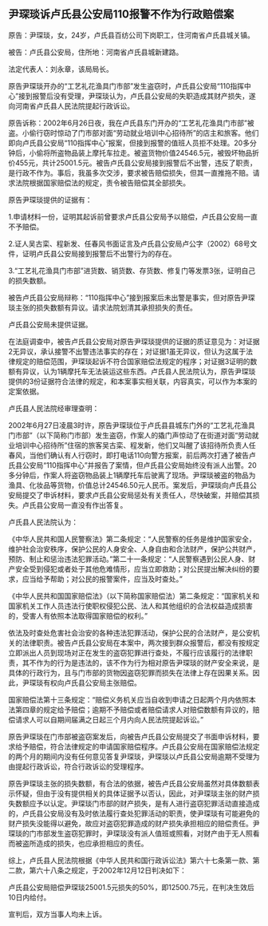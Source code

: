 ## 尹琛琰诉卢氏县公安局110报警不作为行政赔偿案

原告：尹琛琰，女，24岁，卢氏县百纺公司下岗职工，住河南省卢氏县城关镇。

被告：卢氏县公安局，住所地：河南省卢氏县城新建路。

法定代表人：刘永章，该局局长。

原告尹琛琰开办的“工艺礼花渔具门市部”发生盗窃时，卢氏县公安局“110指挥中心”接到报警后没有受理，尹琛琰认为，卢氏县公安局的失职造成其财产损失，遂向河南省卢氏县人民法院提起行政诉讼。

原告诉称：2002年6月26日夜，我在卢氏县东门开办的“工艺礼花渔具门市部”被盗。小偷行窃时惊动了门市部对面“劳动就业培训中心招待所”的店主和旅客。他们即向卢氏县公安局“110指挥中心”报案，但接到报警的值班人员拒不处理。20多分钟后，小偷将所盗物品装上摩托车拉走。被盗货物价值24546.5元，被毁坏物品折价455元，共计25001.5元。被告卢氏县公安局接到报警后不出警，违反了职责，是行政不作为。事后，我虽多次交涉，要求被告赔偿损失，但其一直推拖不赔。请求法院根据国家赔偿法的规定，责令被告赔偿其全部损失。

原告尹琛琰提供的证据有：

1.申请材料一份，证明其起诉前曾要求卢氏县公安局予以赔偿，卢氏县公安局一直不予赔偿。

2.证人吴古栾、程新发、任春风书面证言及卢氏县公安局卢公字（2002）68号文件，证明卢氏县公安局接到报警后不出警行为的存在。

3.“工艺礼花渔具门市部”进货数、销货数、存货数、修复门等发票3张，证明自己的损失数额。

被告卢氏县公安局辩称：“110指挥中心”接到报案后未出警是事实，但对原告尹琛琰主张的损失数额有异议。请求法院划清其承担损失的责任。

卢氏县公安局未提供证据。

在法庭调查中，被告卢氏县公安局对原告尹琛琰提供的证据的质证意见为：对证据2无异议，承认接警不出警违法事实的存在；对证据1虽无异议，但认为这属于法律规定的赔偿范围，尹琛琰起诉不符合国家赔偿法规定的程序；对证据3证明的数额有异议，认为1辆摩托车无法装运这些东西。卢氏县人民法院认为，原告尹琛琰提供的3份证据符合法律的规定，和本案事实相关联，内容真实，可以作为本案的定案依据。

卢氏县人民法院经审理查明：

2002年6月27日凌晨3时许，原告尹琛琰位于卢氏县县城东门外的“工艺礼花渔具门市部”（以下简称门市部）发生盗窃，作案人的撬门声惊动了在街道对面“劳动就业培训中心招待所”住宿的旅客吴古栾、程发新，他们又叫醒了该招待所负责人任春风，当他们确认有人行窃时，即打电话110向警方报案，前后两次打通了被告卢氏县公安局“110指挥中心”并报告了案情，但卢氏县公安局始终没有派人出警。20多分钟后，作案人将盗窃物品装上1辆摩托车后驶离了现场。尹琛琰被盗的物品为渔具、化妆品等货物，价值总计24546.50元人民币。案发后，尹琛琰向卢氏县公安局提交了申诉材料，要求卢氏县公安局惩处有关责任人，尽快破案，并赔偿其损失。卢氏县公安局一直没有作出答复。

卢氏县人民法院认为：

《中华人民共和国人民警察法》第二条规定：“人民警察的任务是维护国家安全，维护社会治安秩序，保护公民的人身安全、人身自由和合法财产，保护公共财产，预防、制止和惩治违法犯罪活动。”第二十一条规定：“人民警察遇到公民人身、财产安全受到侵犯或者处于其他危难情形，应当立即救助；对公民提出解决纠纷的要求，应当给予帮助；对公民的报警案件，应当及时查处。”

《中华人民共和国国家赔偿法》（以下简称国家赔偿法）第二条规定：“国家机关和国家机关工作人员违法行使职权侵犯公民、法人和其他组织的合法权益造成损害的，受害人有依照本法取得国家赔偿的权利。”

依法及时查处危害社会治安的各种违法犯罪活动，保护公民的合法财产，是公安机关的法律职责。被告卢氏县公安局在本案中，两次接到群众报警后，都没有按规定立即派出人员到现场对正在发生的盗窃犯罪进行查处，不履行应该履行的法律职责，其不作为的行为是违法的，该不作为行为相对原告尹琛琰的财产安全来说，是具体的行政行为，且与门市部的货物因盗窃犯罪而损失在法律上存在因果关系。因此，尹琛琰有权向卢氏县公安局主张赔偿。

国家赔偿法第十三条规定：“赔偿义务机关应当自收到申请之日起两个月内依照本法第四章的规定给予赔偿；逾期不予赔偿或者赔偿请求人对赔偿数额有异议的，赔偿请求人可以自期间届满之日起三个月内向人民法院提起诉讼。”

原告尹琛琰在门市部被盗窃案发后，向被告卢氏县公安局提交了书面申诉材料，要求给予赔偿，符合法律规定的申请国家赔偿程序。卢氏县公安局在国家赔偿法规定的两个月的期间内没有任何意见答复尹琛琰，尹琛琰以卢氏县公安局逾期不受理为由提起行政诉讼，符合行政诉讼的受理程序。

原告尹琛琰主张的损失数额，有合法的依据，被告卢氏县公安局虽然对具体数额表示怀疑，但由于没有提供相关的具体证据予以否认，因此，对尹琛琰主张的财产损失数额应予以认定。尹琛琰门市部的财产损失，是有人进行盗窃犯罪活动直接造成的，卢氏县公安局没有及时依法履行查处犯罪活动的职责，使尹琛琰有可能避免的财产损失没能得以避免，故应对盗窃犯罪造成的财产损失承担相应的赔偿责任。尹琛琰的门市部发生盗窃犯罪时，尹琛琰没有派人值班或照看，对财产由于无人照看而被盗所造成的损失，也应承担相应的责任。

综上，卢氏县人民法院根据《中华人民共和国行政诉讼法》第六十七条第一款、第二款，第六十八条之规定，于2002年12月12日判决如下：

卢氏县公安局赔偿尹琛琰25001.5元损失的50%，即12500.75元，在判决生效后10日内给付。

宣判后，双方当事人均未上诉。

